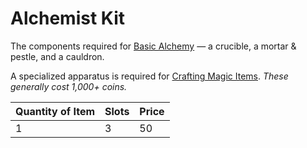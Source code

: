 # Alchemist Kit

The components required for [Basic Alchemy](../../../Magic/Crafting/Basic%20Alchemy.md) — a crucible, a mortar & pestle, and a cauldron.

A specialized apparatus is required for [Crafting Magic Items](../../../Magic/Crafting/Crafting%20Magic%20Items.md).
*These generally cost 1,000+ coins.*

| Quantity of Item | Slots | Price |
| ---------------- | ----- | ----- |
| 1                | 3     | 50    |
